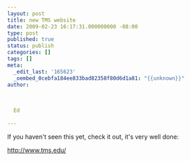 ```yaml
---
layout: post
title: new TMS website
date: 2009-02-23 16:17:31.000000000 -08:00
type: post
published: true
status: publish
categories: []
tags: []
meta:
  _edit_last: '165623'
  _oembed_0cebfa184ee833bad82358f80d6d1a81: "{{unknown}}"
author:
  
  
  
  Ed
  
---
```

<p>If you haven't seen this yet, check it out, it's very well done:</p>
<p><a href="http://www.tms.edu/">http://www.tms.edu/</a></p>
